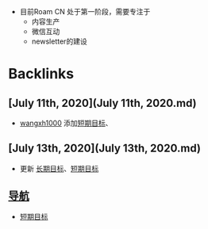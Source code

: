 - 目前Roam CN 处于第一阶段，需要专注于
    - 内容生产
    - 微信互动
    - newsletter的建设

# Backlinks
## [July 11th, 2020](July 11th, 2020.md)
- [wangxh1000](wangxh1000.md) 添加[短期目标](短期目标.md)、

## [July 13th, 2020](July 13th, 2020.md)
- 更新 [长期目标](长期目标.md)、[短期目标](短期目标.md)

## [导航](导航.md)
- [短期目标](短期目标.md)

